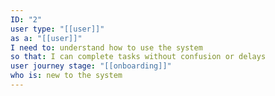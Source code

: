 ```yaml
---
ID: "2"
user type: "[[user]]"
as a: "[[user]]"
I need to: understand how to use the system
so that: I can complete tasks without confusion or delays
user journey stage: "[[onboarding]]"
who is: new to the system
---
```

